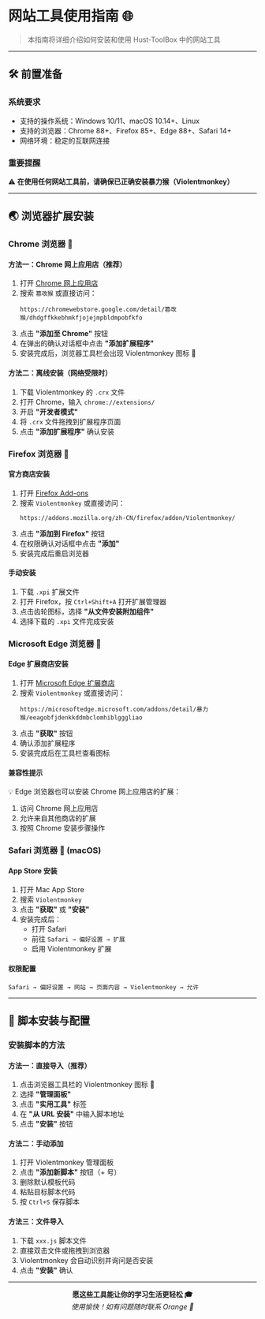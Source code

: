 # 网站工具使用指南 🌐

> 本指南将详细介绍如何安装和使用 Hust-ToolBox 中的网站工具

---

## 🛠️ 前置准备

### 系统要求

- 支持的操作系统：Windows 10/11、macOS 10.14+、Linux
- 支持的浏览器：Chrome 88+、Firefox 85+、Edge 88+、Safari 14+
- 网络环境：稳定的互联网连接

### 重要提醒

⚠️ **在使用任何网站工具前，请确保已正确安装暴力猴（Violentmonkey）**

---

## 🌏 浏览器扩展安装

### Chrome 浏览器 🔵

#### 方法一：Chrome 网上应用店（推荐）

1. 打开 [Chrome 网上应用店](https://chrome.google.com/webstore)
2. 搜索 `篡改猴` 或直接访问：
   ```
   https://chromewebstore.google.com/detail/篡改猴/dhdgffkkebhmkfjojejmpbldmpobfkfo
   ```
3. 点击 **"添加至 Chrome"** 按钮
4. 在弹出的确认对话框中点击 **"添加扩展程序"**
5. 安装完成后，浏览器工具栏会出现 Violentmonkey 图标 🐒

#### 方法二：离线安装（网络受限时）

1. 下载 Violentmonkey 的 `.crx` 文件
2. 打开 Chrome，输入 `chrome://extensions/`
3. 开启 **"开发者模式"**
4. 将 `.crx` 文件拖拽到扩展程序页面
5. 点击 **"添加扩展程序"** 确认安装

### Firefox 浏览器 🦊

#### 官方商店安装

1. 打开 [Firefox Add-ons](https://addons.mozilla.org/)
2. 搜索 `Violentmonkey` 或直接访问：
   ```
   https://addons.mozilla.org/zh-CN/firefox/addon/Violentmonkey/
   ```
3. 点击 **"添加到 Firefox"** 按钮
4. 在权限确认对话框中点击 **"添加"**
5. 安装完成后重启浏览器

#### 手动安装

1. 下载 `.xpi` 扩展文件
2. 打开 Firefox，按 `Ctrl+Shift+A` 打开扩展管理器
3. 点击齿轮图标，选择 **"从文件安装附加组件"**
4. 选择下载的 `.xpi` 文件完成安装

### Microsoft Edge 浏览器 🔷

#### Edge 扩展商店安装

1. 打开 [Microsoft Edge 扩展商店](https://microsoftedge.microsoft.com/addons)
2. 搜索 `Violentmonkey` 或直接访问：
   ```
   https://microsoftedge.microsoft.com/addons/detail/暴力猴/eeagobfjdenkkddmbclomhiblgggliao
   ```
3. 点击 **"获取"** 按钮
4. 确认添加扩展程序
5. 安装完成后在工具栏查看图标

#### 兼容性提示

💡 Edge 浏览器也可以安装 Chrome 网上应用店的扩展：

1. 访问 Chrome 网上应用店
2. 允许来自其他商店的扩展
3. 按照 Chrome 安装步骤操作

### Safari 浏览器 🦁 (macOS)

#### App Store 安装

1. 打开 Mac App Store
2. 搜索 `Violentmonkey`
3. 点击 **"获取"** 或 **"安装"**
4. 安装完成后：
   - 打开 Safari
   - 前往 `Safari → 偏好设置 → 扩展`
   - 启用 Violentmonkey 扩展

#### 权限配置

```
Safari → 偏好设置 → 网站 → 页面内容 → Violentmonkey → 允许
```

---

## 📜 脚本安装与配置

### 安装脚本的方法

#### 方法一：直接导入（推荐）

1. 点击浏览器工具栏的 Violentmonkey 图标 🐒
2. 选择 **"管理面板"**
3. 点击 **"实用工具"** 标签
4. 在 **"从 URL 安装"** 中输入脚本地址
5. 点击 **"安装"** 按钮

#### 方法二：手动添加

1. 打开 Violentmonkey 管理面板
2. 点击 **"添加新脚本"** 按钮（+ 号）
3. 删除默认模板代码
4. 粘贴目标脚本代码
5. 按 `Ctrl+S` 保存脚本

#### 方法三：文件导入

1. 下载 `xxx.js` 脚本文件
2. 直接双击文件或拖拽到浏览器
3. Violentmonkey 会自动识别并询问是否安装
4. 点击 **"安装"** 确认

---

<div align="center">
  <b>愿这些工具能让你的学习生活更轻松 🎓</b>
  <br>
  <i>使用愉快！如有问题随时联系 Orange 🍊</i>
</div>
